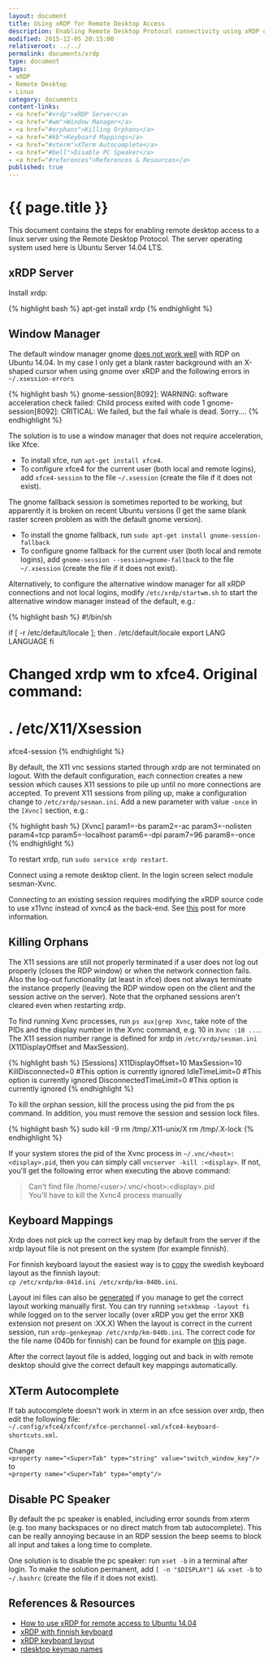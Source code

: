 ```yaml
---
layout: document
title: Using xRDP for Remote Desktop Access
description: Enabling Remote Desktop Protocol connectivity using xRDP on Ubuntu 14.04 LTS and the xfce window manager.
modified: 2015-12-05 20:15:00
relativeroot: ../../
permalink: documents/xrdp
type: document
tags:
- xRDP
- Remote Desktop
- Linux
category: documents
content-links:
- <a href="#xrdp">xRDP Server</a>
- <a href="#wm">Window Manager</a>
- <a href="#orphans">Killing Orphans</a>
- <a href="#kb">Keyboard Mappings</a>
- <a href="#xterm">XTerm Autocomplete</a>
- <a href="#bell">Disable PC Speaker</a>
- <a href="#references">References & Resources</a>
published: true
---
```

{{ page.title }}
====================

This document contains the steps for enabling remote desktop access to a linux server using the Remote Desktop Protocol.
The server operating system used here is Ubuntu Server 14.04 LTS.

<a name="xrdp"></a>xRDP Server
----------------------

Install xrdp:

{% highlight bash %}
apt-get install xrdp
{% endhighlight %}

<a name="wm"></a>Window Manager
--------------

The default window manager gnome [does not work well][How to use xRDP for remote access to Ubuntu 14.04] with RDP on Ubuntu 14.04.
In my case I only get a blank raster background with an X-shaped cursor when using gnome over xRDP and the following errors in `~/.xsession-errors`

{% highlight bash %}
gnome-session[8092]: WARNING: software acceleration check failed: Child process exited with code 1
gnome-session[8092]: CRITICAL: We failed, but the fail whale is dead. Sorry....
{% endhighlight %}

The solution is to use a window manager that does not require acceleration, like Xfce.

- To install xfce, run `apt-get install xfce4`.
- To configure xfce4 for the current user (both local and remote logins), add `xfce4-session` to the file `~/.xsession` (create the file if it does not exist).

The gnome fallback session is sometimes reported to be working, but apparently it is broken on recent Ubuntu versions (I get the same blank raster screen problem as with the default gnome version).

- To install the gnome fallback, run `sudo apt-get install gnome-session-fallback`
- To configure gnome fallback for the current user (both local and remote logins), add `gnome-session --session=gnome-fallback` to the file `~/.xsession` (create the file if it does not exist).

Alternatively, to configure the alternative window manager for all xRDP connections and not local logins, modify `/etc/xrdp/startwm.sh` to start the alternative window manager instead of the default, e.g.:

{% highlight bash %}
#!/bin/sh  

if [ -r /etc/default/locale ]; then
  . /etc/default/locale
  export LANG LANGUAGE
fi

# Changed xrdp wm to xfce4. Original command:
# . /etc/X11/Xsession
xfce4-session
{% endhighlight %}

By default, the X11 vnc sessions started through xrdp are not terminated on logout.
With the default configuration, each connection creates a new session which causes X11 sessions to pile up until no more connections are accepted.
To prevent X11 sessions from piling up, make a configuration change to `/etc/xrdp/sesman.ini`.
Add a new parameter with value `-once` in the `[Xvnc]` section, e.g.:

{% highlight bash %}
[Xvnc]
param1=-bs
param2=-ac
param3=-nolisten
param4=tcp
param5=-localhost
param6=-dpi
param7=96
param8=-once
{% endhighlight %}

To restart xrdp, run `sudo service xrdp restart`.

Connect using a remote desktop client. In the login screen select module sesman-Xvnc.

Connecting to an existing session requires modifying the xRDP source code to use x11vnc instead of xvnc4 as the back-end.
See [this](http://c-nergy.be/blog/?p=4168) post for more information.

<a name="orphans"></a>Killing Orphans
-----------------------

The X11 sessions are still not properly terminated if a user does not log out properly (closes the RDP window) or when the network connection fails.
Also the log-out functionality (at least in xfce) does not always terminate the instance properly (leaving the RDP window open on the client and the session active on the server).
Note that the orphaned sessions aren't cleared even when restarting xrdp.

To find running Xvnc processes, run `ps aux|grep Xvnc`, take note of the PIDs and the display number in the Xvnc command, e.g. 10 in `Xvnc :10 ...`.
The X11 session number range is defined for xrdp in `/etc/xrdp/sesman.ini` (X11DisplayOffset and MaxSession).

{% highlight bash %}
[Sessions]
X11DisplayOffset=10
MaxSession=10
KillDisconnected=0 #This option is currently ignored
IdleTimeLimit=0 #This option is currently ignored
DisconnectedTimeLimit=0 #This option is currently ignored
{% endhighlight %}

To kill the orphan session, kill the process using the pid from the ps command.
In addition, you must remove the session and session lock files.

{% highlight bash %}
sudo kill -9 <pid>
rm /tmp/.X11-unix/X<display>
rm /tmp/.X<display>-lock
{% endhighlight %}

If your system stores the pid of the Xvnc process in `~/.vnc/<host>:<display>.pid`, then you can simply call `vncserver -kill :<display>`.
If not, you'll get the following error when executing the above command:

>Can't find file /home/&lt;user&gt;/.vnc/&lt;host&gt;:&lt;display&gt;.pid   
>You'll have to kill the Xvnc4 process manually

<a name="kb"></a>Keyboard Mappings
-----------------------

Xrdp does not pick up the correct key map by default from the server if the xrdp layout file is not present on the system (for example finnish).

For finnish keyboard layout the easiest way is to [copy][xRDP with finnish keyboard] the swedish keyboard layout as the finnish layout:  
`cp /etc/xrdp/km-041d.ini /etc/xrdp/km-040b.ini`.

Layout ini files can also be [generated][xRDP keyboard layout] if you manage to get the correct layout working manually first.
You can try running `setxkbmap -layout fi` while logged on to the server locally (over xRDP you get the error XKB extension not present on :XX.X)
When the layout is correct in the current session, run `xrdp-genkeymap /etc/xrdp/km-040b.ini`.
The correct code for the file name (040b for finnish) can be found for example on [this][rdesktop keymap names] page.

After the correct layout file is added, logging out and back in with remote desktop should give the correct default key mappings automatically.

<a name="xterm"></a>XTerm Autocomplete
--------------------------

If tab autocomplete doesn't work in xterm in an xfce session over xrdp, then edit the following file:  
`~/.config/xfce4/xfconf/xfce-perchannel-xml/xfce4-keyboard-shortcuts.xml`.

Change  
`<property name="<Super>Tab" type="string" value="switch_window_key"/>`  
to  
`<property name="<Super>Tab" type="empty"/>`

<a name="bell"></a>Disable PC Speaker
---------

By default the pc speaker is enabled, including error sounds from xterm (e.g. too many backspaces or no direct match from tab autocomplete).
This can be really annoying because in an RDP session the beep seems to block all input and takes a long time to complete.

One solution is to disable the pc speaker: run `xset -b` in a terminal after login.
To make the solution permanent, add `[ -n "$DISPLAY"] && xset -b` to `~/.bashrc` (create the file if it does not exist).

<a name="references"></a>References & Resources
---------

- [How to use xRDP for remote access to Ubuntu 14.04]
- [xRDP with finnish keyboard]
- [xRDP keyboard layout]
- [rdesktop keymap names]

[How to use xRDP for remote access to Ubuntu 14.04]: http://www.tweaking4all.com/software/linux-software/use-xrdp-remote-access-ubuntu-14-04/
[xRDP with finnish keyboard]: http://askubuntu.com/questions/290453/xrdp-with-finnish-keyboard
[xRDP keyboard layout]: https://bernatarlandis.wordpress.com/2013/08/09/wrong-keyboard-layout-in-rdp-session-over-debian-gnulinux/
[rdesktop keymap names]: https://github.com/eby/rdesktop/blob/master/doc/keymap-names.txt
